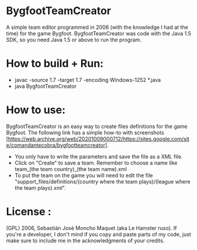# BygfootTeamCreator
A simple team editor programmed in 2006 (with the knowledge I had at the time) for the game Bygfoot.
BygfootTeamCreator was code with the Java 1.5 SDK, so you need Java 1.5 or above to run the program.

# How to build + Run:
- javac -source 1.7 -target 1.7  -encoding Windows-1252 *.java
- java BygfootTeamCreator 

# How to use:
BygfootTeamCreator is an easy way to create files definitions for the game Bygfoot. The following link has a simple how-to with screenshots [https://web.archive.org/web/20201009000712/https://sites.google.com/site/comandantecobra/bygfootteamcreator].
- You only have to write the parameters and save the file as a XML file.
- Click on "Create" to save a team. Remember to choose a name like team_(the team country)_(the team name).xml
- To put the team on the game you will need to edit the file "support_files/definitions/(country where the team plays)/(league where the team plays).xml".
 
# License :
(GPL) 2006, Sebastián José Moncho Maquet (aka Le Hamster ruso).
If you're a developer, I don't mind if you copy and paste parts of my code, just make sure to include me in the acknowledgments of your credits.
